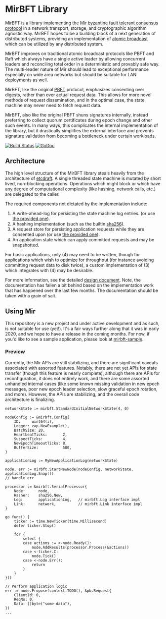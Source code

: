 # MirBFT Library

MirBFT is a library implementing the [Mir byzantine fault tolerant consensus protocol](https://arxiv.org/abs/1906.05552) in a network transport, storage, and cryptographic algorithm agnostic way.  MirBFT hopes to be a building block of a next generation of distributed systems, providing an implementation of [atomic broadcast](https://en.wikipedia.org/wiki/Atomic_broadcast) which can be utilized by any distributed system.

MirBFT improves on traditional atomic broadcast protocols like PBFT and Raft which always have a single active leader by allowing concurrent leaders and reconciling total order in a deterministic and provably safe way.  The multi-leader nature of Mir should lead to exceptional performance especially on wide area networks but should be suitable for LAN deployments as well.

MirBFT, like the original [PBFT](https://www.microsoft.com/en-us/research/wp-content/uploads/2017/01/p398-castro-bft-tocs.pdf) protocol, emphasizes consenting over digests, rather than over actual request data.  This allows for more novel methods of request dissemination, and in the optimal case, the state machine may never need to fetch request data.

MirBFT, also like the original PBFT shuns signatures internally, instead preferring to collect quorum certificates during epoch change and other such events.  In many ways, this complicates the internal implementation of the library, but it drastically simplifies the external interface and prevents signature validation from becoming a bottleneck under certain workloads.

[![Build Status](https://travis-ci.org/IBM/mirbft.svg?branch=master)](https://travis-ci.org/IBM/mirbft)
[![GoDoc](https://godoc.org/github.com/IBM/mirbft?status.svg)](https://godoc.org/github.com/IBM/mirbft)

## Architecture

The high level structure of the MirBFT library steals heavily from the architecture of [etcdraft](https://github.com/etcd-io/etcd/tree/master/raft). A single threaded state machine is mutated by short lived, non-blocking operations.  Operations which might block or which have any degree of computational complexity (like hashing, network calls, etc.) are delegated to the caller.

The required components not dictated by the implementation include:

1. A write-ahead-log for persisting the state machine log entries. (or use [the provided one](https://github.com/IBM/mirbft/blob/master/simplewal/wal.go)).
2. A hashing implementation (such as the builtin [sha256](https://golang.org/pkg/crypto/sha256/)).
3. A request store for persisting application requests while they are consented upon (or use [the provided one](https://github.com/IBM/mirbft/blob/master/reqstore/reqstore.go)).
4. An application state which can apply committed requests and may be snapshotted.

For basic applications, only (4) may need to be written, though for applications which wish to optimize for throughput (for instance avoiding committing request data to disk twice), a custom implementation of (3) which integrates with (4) may be desirable.

For more information, see the detailed [design document](/docs/Design.md).  Note, the documentation has fallen a bit behind based on the implementation work that has happened over the last few months.  The documentation should be taken with a grain of salt.

## Using Mir
 
This repository is a new project and under active development and as such, is not suitable for use (yet!). It's a fair ways further along that it was in early 2020, and we hope to have a release in the coming months.  For now, if you'd like to see a sample application, please look at [mirbft-sample](https://github.com/jyellick/mirbft-sample).

### Preview

Currently, the Mir APIs are still stabilizing, and there are significant caveats associated with assorted features.  Notably, there are not yet APIs for state transfer (though this feature is nearly complete), although there are APIs for reconfiguration, it does not entirely work, and there are some assorted unhandled internal cases (like some known missing validation in new epoch messages, poor new epoch leader selection, slow graceful epoch rotation, and more).  However, the APIs are stabilizing, and the overall code architecture is finalizing.

```
networkState := mirbft.StandardInitialNetworkState(4, 0)

nodeConfig := &mirbft.Config{
	ID:     uint64(i),
	Logger: zap.NewExample(),
	BatchSize: 20,
	HeartbeatTicks:       2,
	SuspectTicks:         4,
	NewEpochTimeoutTicks: 8,
	BufferSize:           500,
}

applicationLog := MyNewApplicationLog(networkState)

node, err := mirbft.StartNewNode(nodeConfig, networkState, applicationLog.Snap())
// handle err

processor := &mirbft.SerialProcessor{
	Node:      node,
	Hasher:    sha256.New,
	Log:       applicationLog,   // mirbft.Log interface impl
	Link:      network,          // mirbft.Link interface impl
}

go func() {
	ticker := time.NewTicker(time.Millisecond)
	defer ticker.Stop()

	for {
		select {
		case actions := <-node.Ready():
			node.AddResults(processor.Process(&actions))
		case <-ticker.C:
			node.Tick()
		case <-node.Err():
			return
		}
	}
}()

// Perform application logic
err := node.Propose(context.TODO(), &pb.Request{
	ClientId: 0,
	ReqNo: 0,
	Data: []byte("some-data"),
})
...
```
